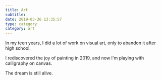 ```yaml
---
title: Art
subtitle:
date: 2019-03-26 13:35:57
type: category
category: art
---
```


In my teen years, I did a lot of work on visual art, only to abandon it after high school.

I rediscovered the joy of painting in 2019, and now I'm playing with calligraphy on canvas.

The dream is still alive.
